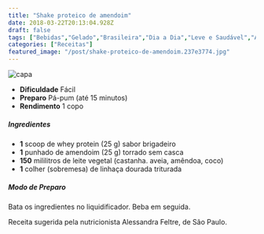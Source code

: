 ```yaml
---
title: "Shake proteico de amendoim"
date: 2018-03-22T20:13:04.928Z
draft: false
tags: ["Bebidas","Gelado","Brasileira","Dia a Dia","Leve e Saudável","Alimentação saudável"]
categories: ["Receitas"]
featured_image: "/post/shake-proteico-de-amendoim.237e3774.jpg"
---
```


![capa](/post/shake-proteico-de-amendoim.237e3774.jpg)

*   **Dificuldade** Fácil
*   **Preparo** Pá-pum (até 15 minutos)
*   **Rendimento** 1 copo

##### Ingredientes

*   **1** scoop de whey protein (25 g) sabor brigadeiro
*   **1** punhado de amendoim (25 g) torrado sem casca
*   **150** mililitros de leite vegetal (castanha. aveia, amêndoa, coco)
*   **1** colher (sobremesa) de linhaça dourada triturada

##### Modo de Preparo

Bata os ingredientes no liquidificador. Beba em seguida.

Receita sugerida pela nutricionista Alessandra Feltre, de São Paulo.
